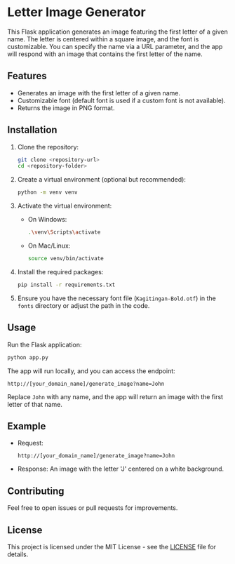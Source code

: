 # Letter Image Generator

This Flask application generates an image featuring the first letter of a given name. The letter is centered within a square image, and the font is customizable. You can specify the name via a URL parameter, and the app will respond with an image that contains the first letter of the name.

## Features

- Generates an image with the first letter of a given name.
- Customizable font (default font is used if a custom font is not available).
- Returns the image in PNG format.

## Installation

1. Clone the repository:

   ```bash
   git clone <repository-url>
   cd <repository-folder>
   ```

2. Create a virtual environment (optional but recommended):

   ```bash
   python -m venv venv
   ```

3. Activate the virtual environment:

   - On Windows:
     ```bash
     .\venv\Scripts\activate
     ```
   - On Mac/Linux:
     ```bash
     source venv/bin/activate
     ```

4. Install the required packages:

   ```bash
   pip install -r requirements.txt
   ```

5. Ensure you have the necessary font file (`Kagitingan-Bold.otf`) in the `fonts` directory or adjust the path in the code.

## Usage

Run the Flask application:

```bash
python app.py
```

The app will run locally, and you can access the endpoint:

```
http://[your_domain_name]/generate_image?name=John
```

Replace `John` with any name, and the app will return an image with the first letter of that name.

## Example

- Request:
  ```
  http://[your_domain_name]/generate_image?name=John
  ```
- Response: An image with the letter 'J' centered on a white background.

## Contributing

Feel free to open issues or pull requests for improvements.

## License

This project is licensed under the MIT License - see the [LICENSE](LICENSE) file for details.
